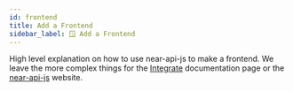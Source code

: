 ```yaml
---
id: frontend
title: Add a Frontend
sidebar_label: 🪟 Add a Frontend
---
```


High level explanation on how to use near-api-js to make a frontend. We leave the more complex things for the [Integrate](../3.integrate/welcome.md) documentation page or the [near-api-js](broken) website.